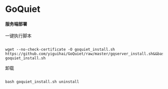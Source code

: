 # GoQuiet  

#### 服务端部署 #### 

一键执行脚本

```

wget --no-check-certificate -O goquiet_install.sh https://github.com/yiguihai/GoQuiet/raw/master/gqserver_install.sh&&bash goquiet_install.sh

```

卸载

```

bash goquiet_install.sh uninstall  

```
